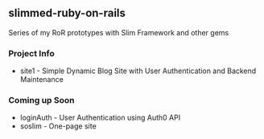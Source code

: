 ## slimmed-ruby-on-rails
Series of my RoR prototypes with Slim Framework and other gems

### Project Info
* site1 - Simple Dynamic Blog Site with User Authentication and Backend Maintenance

### Coming up Soon
* loginAuth - User Authentication using Auth0 API
* soslim - One-page site
